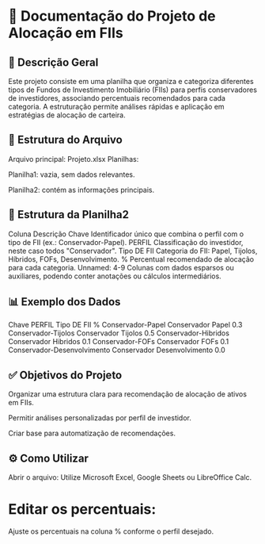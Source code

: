 # 📄 Documentação do Projeto de Alocação em FIIs
## 📌 Descrição Geral
Este projeto consiste em uma planilha que organiza e categoriza diferentes tipos de Fundos de Investimento Imobiliário (FIIs) para perfis conservadores de investidores, associando percentuais recomendados para cada categoria. A estruturação permite análises rápidas e aplicação em estratégias de alocação de carteira.

## 📁 Estrutura do Arquivo
Arquivo principal: Projeto.xlsx
Planilhas:

Planilha1: vazia, sem dados relevantes.

Planilha2: contém as informações principais.

## 📝 Estrutura da Planilha2
Coluna	Descrição
Chave	Identificador único que combina o perfil com o tipo de FII (ex.: Conservador-Papel).
PERFIL	Classificação do investidor, neste caso todos "Conservador".
Tipo DE FII	Categoria do FII: Papel, Tijolos, Híbridos, FOFs, Desenvolvimento.
%	Percentual recomendado de alocação para cada categoria.
Unnamed: 4-9	Colunas com dados esparsos ou auxiliares, podendo conter anotações ou cálculos intermediários.

## 📊 Exemplo dos Dados
Chave	PERFIL	Tipo DE FII	%
Conservador-Papel	Conservador	Papel	0.3
Conservador-Tijolos	Conservador	Tijolos	0.5
Conservador-Hibridos	Conservador	Hibridos	0.1
Conservador-FOFs	Conservador	FOFs	0.1
Conservador-Desenvolvimento	Conservador	Desenvolvimento	0.0

## ✅ Objetivos do Projeto
Organizar uma estrutura clara para recomendação de alocação de ativos em FIIs.

Permitir análises personalizadas por perfil de investidor.

Criar base para automatização de recomendações.

## ⚙️ Como Utilizar
Abrir o arquivo:
Utilize Microsoft Excel, Google Sheets ou LibreOffice Calc.

# Editar os percentuais:
Ajuste os percentuais na coluna % conforme o perfil desejado.
